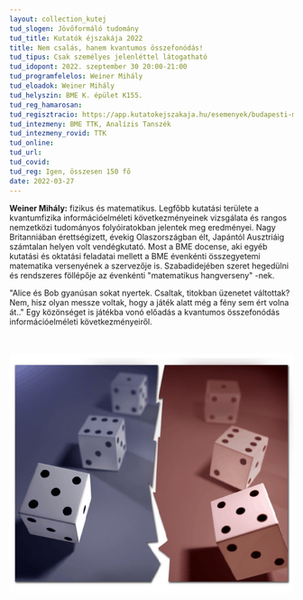 ```yaml
---
layout: collection_kutej
tud_slogen: Jövőformáló tudomány
tud_title: Kutatók éjszakája 2022
title: Nem csalás, hanem kvantumos összefonódás!
tud_tipus: Csak személyes jelenléttel látogatható
tud_idopont: 2022. szeptember 30 20:00-21:00
tud_programfelelos: Weiner Mihály
tud_eloadok: Weiner Mihály
tud_helyszin: BME K. épület K155.
tud_reg_hamarosan:
tud_regisztracio: https://app.kutatokejszakaja.hu/esemenyek/budapesti-muszaki-es-gazdasagtudomanyi-egyetem/nem-csalas-hanem-kvantumos-osszefonodas
tud_intezmeny: BME TTK, Analízis Tanszék
tud_intezmeny_rovid: TTK
tud_online:
tud_url:
tud_covid:
tud_reg: Igen, összesen 150 fő
date: 2022-03-27
---
```



<b>Weiner Mihály:</b> fizikus és matematikus. Legfőbb kutatási területe a kvantumfizika információelméleti következményeinek vizsgálata és rangos nemzetközi tudományos folyóiratokban jelentek meg eredményei. Nagy Britanniában érettségizett, évekig Olaszországban élt, Japántól Ausztriáig számtalan helyen volt vendégkutató. Most a BME docense, aki egyéb kutatási és oktatási feladatai mellett a BME évenkénti összegyetemi matematika versenyének a szervezője is. Szabadidejében szeret hegedülni és rendszeres föllépője az évenkénti "matematikus hangverseny" -nek.   


"Alice és Bob gyanúsan sokat nyertek. Csaltak, titokban üzenetet váltottak? Nem, hisz olyan messze voltak, hogy a játék alatt még a fény sem ért volna át.." Egy közönséget is játékba vonó előadás a kvantumos összefonódás információelméleti következményeiről.

<br><br>
<img src="images/nem-csalas-hanem-kvantumos-osszefonodas.jpg" max-width="500" class="center"> 